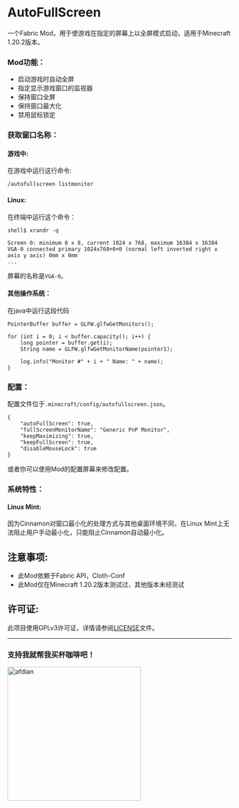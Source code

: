 # AutoFullScreen

一个Fabric Mod，用于使游戏在指定的屏幕上以全屏模式启动，适用于Minecraft 1.20.2版本。

### Mod功能：

- 启动游戏时自动全屏
- 指定显示游戏窗口的监视器
- 保持窗口全屏
- 保持窗口最大化
- 禁用鼠标锁定

### 获取窗口名称：

#### 游戏中:

在游戏中运行这行命令:

    /autofullscreen listmonitor

#### Linux:

在终端中运行这个命令：

    shell$ xrandr -q

    Screen 0: minimum 8 x 8, current 1024 x 768, maximum 16384 x 16384
    VGA-0 connected primary 1024x768+0+0 (normal left inverted right x axis y axis) 0mm x 0mm
    ...

屏幕的名称是`VGA-0`。

#### 其他操作系统：

在java中运行这段代码

    PointerBuffer buffer = GLFW.glfwGetMonitors();

    for (int i = 0; i < buffer.capacity(); i++) {
        long pointer = buffer.get(i);
        String name = GLFW.glfwGetMonitorName(pointer1);
        
        log.info("Monitor #" + i + " Name: " + name);
    }

### 配置：

配置文件位于`.minecraft/config/autofullscreen.json`。

    {
        "autoFullScreen": true,
        "fullScreenMonitorName": "Generic PnP Monitor",
        "keepMaximizing": true,
        "keepFullScreen": true,
        "disableMouseLock": true
    }

或者你可以使用Mod的配置屏幕来修改配置。

### 系统特性：

#### Linux Mint:

因为Cinnamon对窗口最小化的处理方式与其他桌面环境不同，在Linux Mint上无法阻止用户手动最小化，只能阻止Cinnamon自动最小化。

## 注意事项:
- 此Mod依赖于Fabric API，Cloth-Conf
- 此Mod仅在Minecraft 1.20.2版本测试过，其他版本未经测试

## 许可证:
此项目使用GPLv3许可证，详情请参阅[LICENSE](LICENSE)文件。

---

### 支持我就帮我买杯咖啡吧！


<a href="https://afdian.net/a/lushangkan"><img src="https://s2.loli.net/2023/11/21/iAuWGhQz4gFpalV.jpg" alt="afdian" width="300"/></a>